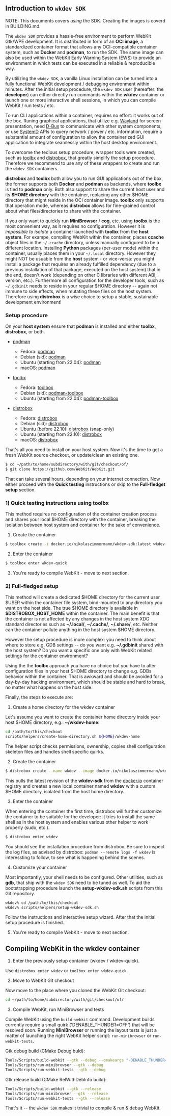 ## Introduction to ``wkdev SDK``

NOTE: This documents covers _using_ the SDK. Creating the images is coverd in BUILDING.md.

The ``wkdev SDK`` provides a hassle-free environment to perform WebKit Gtk/WPE development.
It is distributed in form of an **OCI image**, a standardized container format that allows
any OCI-compatible container system, such as **Docker** and **podman**, to run the SDK.
The same image can also be used within the WebKit Early Warning System (EWS) to provide
an environment in which tests can be executed in a reliable & reproducible way.

By utilizing the ``wkdev SDK``, a vanilla Linux installation can be turned into a fully
functional WebKit development / debugging environment within minutes. After the initial
setup procedure, the ``wkdev SDK`` user (hereafter: the **developer**) can either directly
run commands within the **wkdev** container or launch one or more interactive shell
sessions, in which you can compile WebKit / run tests / etc.

To run CLI applications within a container, requires no effort: it works out of the box.
Runing graphical applications, that utilize e.g. [Wayland](https://wayland.freedesktop.org)
for screen presentation, need [D-Bus](https://freedesktop.org/wiki/Software/dbus) to communicate
with other system components, or use [SystemD](https://freedesktop.org/wiki/Software/systemd)
APIs to query network / power / etc. information, require a substantial amount of configuration
to allow the containerized GUI application to integrate seamlessly within the host desktop
environment.

To overcome the tedious setup procedure, wrapper tools were created, such as [toolbx](https://containertoolbx.org)
and [distrobox](https://distrobox.privatedns.org), that greatly simplify the setup procedure.
Therefore we recommend to use any of these wrappers to create and run the ``wkdev SDK`` containers.

**distrobox** and **toolbx** both allow you to run GUI applications out of the box, the former supports
both **Docker** and **podman** as backends, where **toolbx** is tied to **podman** only. Both also support
to share the current host user and its **\$HOME directory** with the container, replacing any other
\$HOME directory that might reside in the OCI container image. **toolbx** only supports that operation mode,
whereas **distrobox** allows for fine-grained control about what files/directories to share with the container.

If you only want to quickly run **MiniBrowser** / **cog**, etc. using **toolbx** is the most convenient way,
as it requires no configuration. However it is *impossible to isolate* a container launched with **toolbx**
from the **host system**. For exampe, compiling WebKit within the container, places **ccache** object files
in the ``~/.ccache`` directory, unless manually configured to be a different location. Installing **Python**
packages (per-user mode) within the container, usually places them in your ``~/.local`` directory. However
they might NOT be usuable from the **host** system - or vice-versa: you might install a package that requires
an already fulfilled dependency (due to a previous installation of that package, executed on the host system)
that in the end, doesn't work (depending on other C libraries with different ABI, version, etc.).
Furthermore all configuration for the developer tools, such as ``~/.gdbinit`` needs to reside in your regular
\$HOME directory -- again not immune to side effects, when mutating these files on the host system. Therefore
using **distrobox** is a wise choice to setup a stable, sustainable development environment!

### Setup procedure

On your **host system** ensure that **podman** is installed and either **toolbx**, **distrobox**, or both.

* [podman](https://podman.io)
  * Fedora: [podman](https://packages.fedoraproject.org/pkgs/podman/podman)
  * Debian (sid): [podman](https://packages.debian.org/sid/podman)
  * Ubuntu (starting from 22.04): [podman](https://packages.ubuntu.com/jammy/podman)
  * macOS: [podman](https://formulae.brew.sh/formula/podman)

* [toolbx](https://containertoolbx.org)
  * Fedora: [toolbox](https://packages.fedoraproject.org/pkgs/toolbox/toolbox/)
  * Debian (sid): [podman-toolbox](https://packages.debian.org/sid/podman-toolbox)
  * Ubuntu (starting from 22.04): [podman-toolbox](https://packages.ubuntu.com/jammy/podman-toolbox)

* [distrobox](https://distrobox.privatedns.org)
  * Fedora: [distrobox](https://packages.fedoraproject.org/pkgs/distrobox/distrobox/)
  * Debian (sid): [distrobox](https://packages.debian.org/sid/distrobox)
  * Ubuntu (before 22.10): [distrobox](https://snapcraft.io/install/distrobox/ubuntu) (snap-only)
  * Ubuntu (starting from 22.10): [distrobox](https://packages.ubuntu.com/kinetic/distrobox)
  * macOS: [distrobox](https://formulae.brew.sh/formula/distrobox)

That's all you need to install on your host system. Now it's the time to get a fresh WebKit source
checkout, or update/clean an existing one.

```sh
$ cd ~/path/to/home/subdirectory/with/git/checkout/of/
$ git clone https://github.com/WebKit/WebKit.git
```

That can take several hours, depending on your internet connection.
Now either proceed with the **Quick testing** instructions or skip to the **Full-fledget setup**
section.

### 1) Quick testing instructions using **toolbx**

This method requires no configuration of the container creation process
and shares your local \$HOME directory with the container, breaking the isolation
between host system and container for the sake of convenience.

1. Create the container

```sh
$ toolbox create -i docker.io/nikolaszimmermann/wkdev-sdk:latest wkdev-quick
```

2. Enter the container

```sh
$ toolbox enter wkdev-quick
```

3. You're ready to compile WebKit - move to next section.

### 2) Full-fledged setup

This method will create a dedicated \$HOME directory for the current user \$USER
within the container file system, bind-mounted to any directory you want on the
host side. The true \$HOME directory is available in **\$DISTROBOX_HOST_HOME** within
the container. The main benefit is that the container is not affected by any changes
in the host system XDG standard directories such as **~/.local/**, **~/.cache/**,
**~/.share/**, etc. Neither can the container pollute anything in the host system
\$HOME directory.

However the setup procedure is more complex: you need to think about where to store
e.g. GDB settings -- do you want e.g. **~/.gdbinit** shared with the host system?
Do you want a specific one only with WebKit related settings for the container
environment?

Using the the **toolbx** approach you have no choice but you have to alter configuration
files in your host \$HOME directory to change e.g. GDBs behavior within the container.
That is awkward and should be avoided for a day-by-day hacking environment, which
should be stable and hard to break, no matter what happens on the host side.

Finally, the steps to execute are:

1. Create a home directory for the wkdev container

Let's assume you want to create the container home directory inside your host \$HOME
directory, e.g.: **~/wkdev-home**:

```sh
cd /path/to/this/checkout
scripts/helpers/create-home-directory.sh ${HOME}/wkdev-home
```

The helper script checks permissions, ownership, copies shell configuration skeleton
files and handles shell specific quirks.

2. Create the container

```sh
$ distrobox create --name wkdev --image docker.io/nikolaszimmermann/wkdev-sdk:latest --home ${HOME}/wkdev-home
```

This pulls the latest revision of the **wkdev-sdk** from the [docker.io](https://docker.io)
container registry and creates a new local container named **wkdev** with a custom \$HOME
directory, isolated from the host home directory.

3. Enter the container

When entering the container the first time, distrobox will further customize the container
to be suitable for the developer: it tries to install the same shell as in the host system
and enables various other helper to work properly (sudo, etc.).

```sh
$ distrobox enter wkdev
```

You should see the installation procedure from distrobox. Be sure to inspect the log files,
as advised by distrobox: ``podman --remote logs -f wkdev`` is interessting to follow, to
see what is happening behind the scenes.

4. Customize your container

Most importantly, your shell needs to be configured. Other utilities, such as **gdb**,
that ship with the ``wkdev SDK`` need to be tuned as well. To aid the bootstrapping
procedure launch the **setup-wkdev-sdk.sh** scripts from this Git repository.

```sh
wkdev% cd /path/to/this/checkout
wkdev% scripts/helpers/setup-wkdev-sdk.sh
```

Follow the instructions and interactive setup wizard. After that the initial setup
procedure is finished.

5. You're ready to compile WebKit - move to next section.

## Compiling WebKit in the wkdev container

1. Enter the previously setup container (wkdev / wkdev-quick).

Use ``distrobox enter wkdev`` or ``toolbox enter wkdev-quick``.

2. Move to WebKit Git checkout

Now move to the place where you cloned the WebKit Git checkout:

```sh
cd ~/path/to/home/subdirectory/with/git/checkout/of/
```

3. Compile WebKit, run MiniBrowser and tests

Compile WebKit using the ``build-webkit`` command. Development builds currently
require a small quirk ('DENABLE_THUNDER=OFF') that will be resolved soon.
Running **MiniBrowser** or running the layout tests is just a matter of
launching the right WebKit helper script: ``run-minibrowser`` or ``run-webkit-tests``.

Gtk debug build (CMake Debug buld):

```sh
Tools/Scripts/build-webkit --gtk --debug --cmakeargs "-DENABLE_THUNDER=OFF"
Tools/Scripts/run-minibrowser --gtk --debug
Tools/Scripts/run-webkit-tests --gtk --debug
```

Gtk release build (CMake RelWithDebInfo build):

```sh
Tools/Scripts/build-webkit --gtk --release
Tools/Scripts/run-minibrowser --gtk --release
Tools/Scripts/run-webkit-tests --gtk --release
```

That's it -- the ``wkdev SDK`` makes it trivial to compile & run & debug WebKit.
